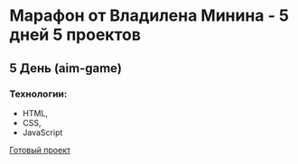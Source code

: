 # Марафон от Владилена Минина - 5 дней 5 проектов
## 5 День (aim-game)
### Технологии:
 - HTML,
 - CSS,
 - JavaScript
 
[Готовый проект](https://n1ckwhite.github.io/aim-game/)
